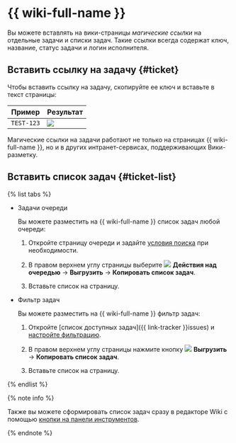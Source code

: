 # {{ wiki-full-name }}

Вы можете вставлять на вики-страницы _магические ссылки_ на отдельные задачи и списки задач. Такие ссылки всегда содержат ключ, название, статус задачи и логин исполнителя.

## Вставить ссылку на задачу {#ticket}

Чтобы вставить ссылку на задачу, скопируйте ее ключ и вставьте в текст страницы:

Пример | Результат
----- | -----
``` TEST-123 ``` | ![](../../_assets/tracker/magic-link.png)


Магические ссылки на задачи работают не только на страницах {{ wiki-full-name }}, но и в других интранет-сервисах, поддерживающих Вики-разметку.

## Вставить список задач {#ticket-list}

{% list tabs %}

- Задачи очереди

    Вы можете разместить на {{ wiki-full-name }} список задач любой очереди:

    1. Откройте страницу очереди и задайте [условия поиска](default-filters.md) при необходимости.

    1. В правом верхнем углу страницы выберите ![](../../_assets/tracker/svg/actions.svg) **Действия над очередью** → **Выгрузить** → **Копировать список задач**.
            

    1. Вставьте список на страницу.

- Фильтр задач

    Вы можете разместить на {{ wiki-full-name }} фильтр задач:

    1. Откройте [список доступных задач]({{ link-tracker }}issues) и [настройте фильтрацию](create-filter.md#set-conditions).

    1. В правом верхнем углу страницы нажмите кнопку ![](../../_assets/tracker/svg/icon-export-tasks.svg) **Выгрузить** → **Копировать список задач**.
        
    
    1. Вставьте список на страницу.

{% endlist %}

{% note info %}

Также вы можете сформировать список задач сразу в редакторе Wiki с помощью [кнопки на панели инструментов](../../wiki/actions/tracker#ticket-list).

{% endnote %}	

